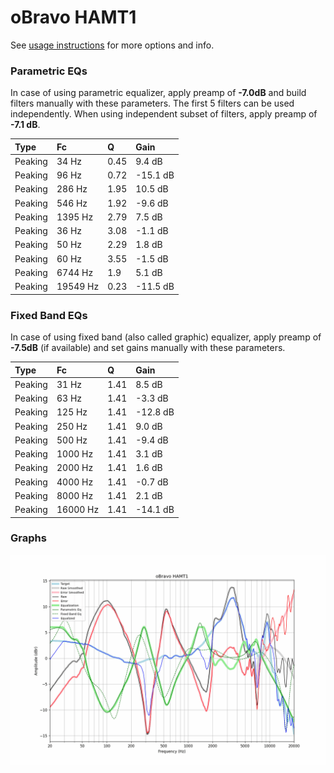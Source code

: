 # oBravo HAMT1
See [usage instructions](https://github.com/jaakkopasanen/AutoEq#usage) for more options and info.

### Parametric EQs
In case of using parametric equalizer, apply preamp of **-7.0dB** and build filters manually
with these parameters. The first 5 filters can be used independently.
When using independent subset of filters, apply preamp of **-7.1 dB**.

| Type    | Fc       |    Q | Gain     |
|:--------|:---------|:-----|:---------|
| Peaking | 34 Hz    | 0.45 | 9.4 dB   |
| Peaking | 96 Hz    | 0.72 | -15.1 dB |
| Peaking | 286 Hz   | 1.95 | 10.5 dB  |
| Peaking | 546 Hz   | 1.92 | -9.6 dB  |
| Peaking | 1395 Hz  | 2.79 | 7.5 dB   |
| Peaking | 36 Hz    | 3.08 | -1.1 dB  |
| Peaking | 50 Hz    | 2.29 | 1.8 dB   |
| Peaking | 60 Hz    | 3.55 | -1.5 dB  |
| Peaking | 6744 Hz  | 1.9  | 5.1 dB   |
| Peaking | 19549 Hz | 0.23 | -11.5 dB |

### Fixed Band EQs
In case of using fixed band (also called graphic) equalizer, apply preamp of **-7.5dB**
(if available) and set gains manually with these parameters.

| Type    | Fc       |    Q | Gain     |
|:--------|:---------|:-----|:---------|
| Peaking | 31 Hz    | 1.41 | 8.5 dB   |
| Peaking | 63 Hz    | 1.41 | -3.3 dB  |
| Peaking | 125 Hz   | 1.41 | -12.8 dB |
| Peaking | 250 Hz   | 1.41 | 9.0 dB   |
| Peaking | 500 Hz   | 1.41 | -9.4 dB  |
| Peaking | 1000 Hz  | 1.41 | 3.1 dB   |
| Peaking | 2000 Hz  | 1.41 | 1.6 dB   |
| Peaking | 4000 Hz  | 1.41 | -0.7 dB  |
| Peaking | 8000 Hz  | 1.41 | 2.1 dB   |
| Peaking | 16000 Hz | 1.41 | -14.1 dB |

### Graphs
![](./oBravo%20HAMT1.png)